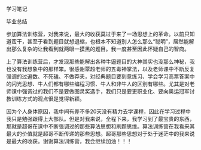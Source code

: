 ﻿学习笔记

毕业总结

参加算法训练营，对我来说，最大的收获莫过于来了一场思想上的革命。以前只知道蛮干，甚至于看到题目就想退缩，也根本不知道别人怎么那么“聪明”，居然能解出那么复杂的让我看到就两眼一摸黑的题目。我一度甚至因此怀疑自己的智商。

上了算法训练营后，才发现那些能解出各种牛逼题目的大神其实也没那么神秘，我也没有我想象中的那样笨。很感谢覃超老师的五毒神掌法，以及老师课中不断反复强调的过遍数、不死磕、不做莽夫，对经典题目要刻意练习、学会学习高票答案中的闪光思想、牛人们都有哪些编程习惯、牛人和非牛人的区别有哪些。尤其是对老师课中强调过的我们不是要做图灵奖选手，我们只是要更职业化、要向奥运冠军讨教训练方式的观点很是觉得新颖。

因为个人身体原因，我中间有差不多20天没有精力去学课程，因此在学习过程中我只是勉强跟得上大部队。但是对我来说，全程下来，我学习到了最宝贵的东西，那就是超哥在课中不断强调过的那些算法思想和刷题思维。算法训练营在我看来其最大的价值就是超哥不断传递的那些思想。超哥那些思想对于处于迷茫中的我来说是最大的收获。谢谢算法训练营，我会继续加油！！！